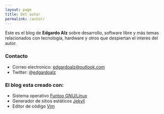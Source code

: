 ```yaml
---
layout: page
title: Del autor
permalink: /autor/
---
```


Este es el blog de __Edgardo Alz__ sobre desarrollo, software libre y más temas 
relacionados con tecnología, hardware y otros que despiertan el interes del autor.

### Contacto
* Correo electronico: [edgardoalz@outlook.com](mailto:edgardoalz@outlook.com)
* Twitter: @[edgardoalz](http://twitter.com/edgardoalz)

### El blog esta creado con:
* Sistema operativo [Funtoo GNU/Linux](http://funtoo.org)
* Generador de sitios estáticos [Jekyll](http://jekyllrb.com)
* Editor de código [Vim](http://www.vim.org)
